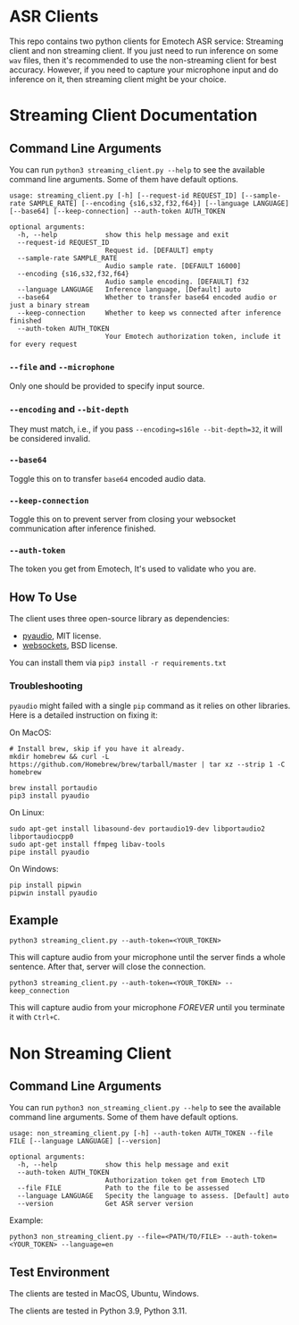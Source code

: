 # ASR Clients
This repo contains two python clients for Emotech ASR service: Streaming client and non streaming client.
If you just need to run inference on some `wav` files, then it's recommended to use the non-streaming client for best accuracy.
However, if you need to capture your microphone input and do inference on it, then streaming client might be your choice.


# Streaming Client Documentation
## Command Line Arguments

You can run `python3 streaming_client.py --help` to see the available command line arguments. Some of them have default options.
```text
usage: streaming_client.py [-h] [--request-id REQUEST_ID] [--sample-rate SAMPLE_RATE] [--encoding {s16,s32,f32,f64}] [--language LANGUAGE] [--base64] [--keep-connection] --auth-token AUTH_TOKEN

optional arguments:
  -h, --help            show this help message and exit
  --request-id REQUEST_ID
                        Request id. [DEFAULT] empty
  --sample-rate SAMPLE_RATE
                        Audio sample rate. [DEFAULT 16000]
  --encoding {s16,s32,f32,f64}
                        Audio sample encoding. [DEFAULT] f32
  --language LANGUAGE   Inference language, [Default] auto
  --base64              Whether to transfer base64 encoded audio or just a binary stream
  --keep-connection     Whether to keep ws connected after inference finished
  --auth-token AUTH_TOKEN
                        Your Emotech authorization token, include it for every request
```

### `--file` and `--microphone`
Only one should be provided to specify input source.

### `--encoding` and `--bit-depth`
They must match, i.e., if you pass `--encoding=s16le --bit-depth=32`, it will be considered invalid.

### `--base64`
Toggle this on to transfer `base64` encoded audio data.

### `--keep-connection`
Toggle this on to prevent server from closing your websocket communication after inference finished.

### `--auth-token`
The token you get from Emotech, It's used to validate who you are.

## How To Use
The client uses three open-source library as dependencies:
- [pyaudio](https://pypi.org/project/PyAudio/), MIT license.
- [websockets](https://pypi.org/project/websockets/), BSD license.


You can install them via `pip3 install -r requirements.txt`

### Troubleshooting
`pyaudio` might failed with a single `pip` command as it relies on other libraries. Here is a detailed instruction on fixing it:

On MacOS:
```shell
# Install brew, skip if you have it already.
mkdir homebrew && curl -L https://github.com/Homebrew/brew/tarball/master | tar xz --strip 1 -C homebrew

brew install portaudio
pip3 install pyaudio
```

On Linux:
```shell
sudo apt-get install libasound-dev portaudio19-dev libportaudio2 libportaudiocpp0
sudo apt-get install ffmpeg libav-tools
pipe install pyaudio
```

On Windows:
```shell
pip install pipwin
pipwin install pyaudio
```

## Example
```shell
python3 streaming_client.py --auth-token=<YOUR_TOKEN>
```
This will capture audio from your microphone until the server finds a whole sentence. After that, server will close the connection.

```shell
python3 streaming_client.py --auth-token=<YOUR_TOKEN> --keep_connection
```
This will capture audio from your microphone *FOREVER* until you terminate it with `Ctrl+C`.


# Non Streaming Client
## Command Line Arguments
You can run `python3 non_streaming_client.py --help` to see the available command line arguments. Some of them have default options.
```text
usage: non_streaming_client.py [-h] --auth-token AUTH_TOKEN --file FILE [--language LANGUAGE] [--version]

optional arguments:
  -h, --help            show this help message and exit
  --auth-token AUTH_TOKEN
                        Authorization token get from Emotech LTD
  --file FILE           Path to the file to be assessed
  --language LANGUAGE   Specity the language to assess. [Default] auto
  --version             Get ASR server version
```

Example:
```shell
python3 non_streaming_client.py --file=<PATH/TO/FILE> --auth-token=<YOUR_TOKEN> --language=en
```


## Test Environment
The clients are tested in MacOS, Ubuntu, Windows.

The clients are tested in Python 3.9, Python 3.11.
